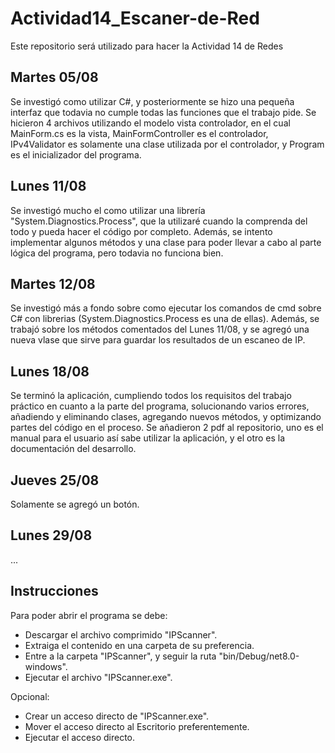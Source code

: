 # Actividad14_Escaner-de-Red
Este repositorio será utilizado para hacer la Actividad 14 de Redes
## Martes 05/08
Se investigó como utilizar C#, y posteriormente se hizo una pequeña interfaz que todavia no cumple todas las funciones que el trabajo pide.
Se hicieron 4 archivos utilizando el modelo vista controlador, en el cual MainForm.cs es la vista, MainFormController es el controlador, IPv4Validator es solamente una clase utilizada por el controlador, y Program es el inicializador del programa.
## Lunes 11/08
Se investigó mucho el como utilizar una librería "System.Diagnostics.Process", que la utilizaré cuando la comprenda del todo y pueda hacer el código por completo.
Además, se intento implementar algunos métodos y una clase para poder llevar a cabo al parte lógica del programa, pero todavia no funciona bien.
## Martes 12/08
Se investigó más a fondo sobre como ejecutar los comandos de cmd sobre C# con librerias (System.Diagnostics.Process es una de ellas).
Además, se trabajó sobre los métodos comentados del Lunes 11/08, y se agregó una nueva vlase que sirve para guardar los resultados de un escaneo de IP.
## Lunes 18/08
Se terminó la aplicación, cumpliendo todos los requisitos del trabajo práctico en cuanto a la parte del programa, solucionando varios errores, añadiendo y eliminando clases, agregando nuevos métodos, y optimizando partes del código en el proceso. Se añadieron 2 pdf al repositorio, uno es el manual para el usuario así sabe utilizar la aplicación, y el otro es la documentación del desarrollo.
## Jueves 25/08
Solamente se agregó un botón.
## Lunes 29/08
...
## Instrucciones
Para poder abrir el programa se debe:

- Descargar el archivo comprimido "IPScanner".
- Extraiga el contenido en una carpeta de su preferencia.
- Entre a la carpeta "IPScanner", y seguir la ruta "bin/Debug/net8.0-windows".
- Ejecutar el archivo "IPScanner.exe".

Opcional:

- Crear un acceso directo de "IPScanner.exe".
- Mover el acceso directo al Escritorio preferentemente.
- Ejecutar el acceso directo.